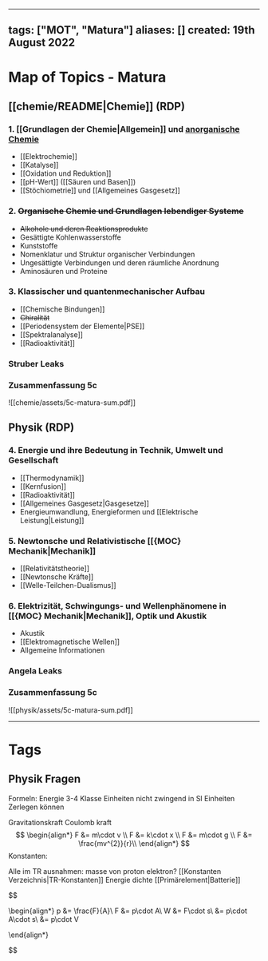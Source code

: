 
---
tags: ["MOT", "Matura"]
aliases: []
created: 19th August 2022
---
# Map of Topics - Matura

## [[chemie/README|Chemie]] (RDP)
### 1. [[Grundlagen  der Chemie|Allgemein]] und [anorganische Chemie](https://de.wikipedia.org/wiki/Anorganische_Chemie)
 - [[Elektrochemie]]
 - [[Katalyse]]
 - [[Oxidation und Reduktion]]
 - [[pH-Wert]] ([[Säuren und Basen]])
 - [[Stöchiometrie]] und [[Allgemeines Gasgesetz]]

### 2. ~~Organische Chemie und Grundlagen lebendiger Systeme~~
 - ~~Alkohole und deren Reaktionsprodukte~~
 - Gesättigte Kohlenwasserstoffe
 - Kunststoffe
 - Nomenklatur und Struktur organischer Verbindungen 
 - Ungesättigte Verbindungen und deren räumliche Anordnung
 - Aminosäuren und Proteine
 
### 3. Klassischer und quantenmechanischer Aufbau
 - [[Chemische Bindungen]]
 - ~~Chiralität~~
 - [[Periodensystem der Elemente|PSE]]
 - [[Spektralanalyse]]
 - [[Radioaktivität]]

### Struber Leaks
### Zusammenfassung 5c 
![[chemie/assets/5c-matura-sum.pdf]]

## Physik (RDP)
### 4. Energie und ihre Bedeutung in Technik, Umwelt und Gesellschaft
- [[Thermodynamik]]
- [[Kernfusion]]
- [[Radioaktivität]]
- [[Allgemeines Gasgesetz|Gasgesetze]]
- Energieumwandlung, Energieformen und [[Elektrische Leistung|Leistung]]

### 5. Newtonsche und Relativistische [[{MOC} Mechanik|Mechanik]]
- [[Relativitätstheorie]]
- [[Newtonsche Kräfte]]
- [[Welle-Teilchen-Dualismus]]

### 6. Elektrizität, Schwingungs- und Wellenphänomene in [[{MOC} Mechanik|Mechanik]], Optik und Akustik
- Akustik
- [[Elektromagnetische Wellen]]
- Allgemeine Informationen

### Angela Leaks
### Zusammenfassung 5c
![[physik/assets/5c-matura-sum.pdf]]


---
# Tags
## Physik Fragen
Formeln:
Energie 3-4 Klasse
Einheiten nicht zwingend in SI Einheiten Zerlegen können

Gravitationskraft
Coulomb kraft
$$
\begin{align*}
F &= m\cdot v \\
F &= k\cdot x \\
F &= m\cdot g \\
F &= \frac{mv^{2}}{r}\\
\end{align*}
$$
Konstanten:

Alle im TR
ausnahmen:
masse von proton elektron?
[[Konstanten Verzeichnis|TR-Konstanten]]
Energie dichte [[Primärelement|Batterie]]

$$

\begin{align*}
p &= \frac{F}{A}\\
F &= p\cdot A\\
W &= F\cdot s\\
&= p\cdot A\cdot s\\
&= p\cdot V

\end{align*}


$$